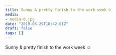 ```yaml
---
title: Sunny & pretty finish to the work week ☺️
media:
- media-0.jpg
date: "2019-03-29T18:42:01Z"
draft: false
tags: []
---
```

Sunny & pretty finish to the work week ☺️
